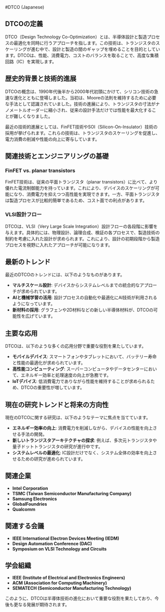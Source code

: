 #DTCO (Japanese)

## DTCOの定義

DTCO（Design Technology Co-Optimization）とは、半導体設計と製造プロセスの最適化を同時に行うアプローチを指します。この技術は、トランジスタのスケーリングが進む中で、設計と製造の間のギャップを埋めることを目的としています。DTCOは、性能、消費電力、コストのバランスを取ることで、高度な集積回路（IC）を実現します。

## 歴史的背景と技術的進展

DTCOの概念は、1990年代後半から2000年代初頭にかけて、シリコン技術の急速な進化とともに登場しました。当初は、Mooreの法則を維持するために必要な手法として認識されていました。技術の進展により、トランジスタの寸法がナノメートルオーダーに縮小され、従来の設計手法だけでは性能を最大化することが難しくなりました。

最近の技術的進展としては、FinFET技術やSOI（Silicon-On-Insulator）技術の採用が挙げられます。これらの技術は、トランジスタのスケーリングを促進し、電力消費の削減や性能の向上に寄与しています。

## 関連技術とエンジニアリングの基礎

### FinFET vs. planar transistors

FinFET技術は、従来の平面トランジスタ（planar transistors）に比べて、より優れた電流制御能力を持っています。これにより、デバイスのスケーリングが可能になり、消費電力を抑えつつ高性能を実現できます。一方、平面トランジスタは製造プロセスが比較的簡単であるため、コスト面での利点があります。

### VLSI設計フロー

DTCOは、VLSI（Very Large Scale Integration）設計フローの各段階に影響を与えます。具体的には、物理設計、論理合成、検証の各プロセスで、製造技術の制約を考慮に入れた設計が求められます。これにより、設計の初期段階から製造プロセスを視野に入れたアプローチが可能になります。

## 最新のトレンド

最近のDTCOのトレンドには、以下のようなものがあります。

- **マルチスケール設計**: デバイスからシステムレベルまでの統合的なアプローチが求められています。
- **AIと機械学習の活用**: 設計プロセスの自動化や最適化にAI技術が利用されるようになっています。
- **新材料の採用**: グラフェンや2D材料などの新しい半導体材料が、DTCOの可能性を広げています。

## 主要な応用

DTCOは、以下のような多くの応用分野で重要な役割を果たしています。

- **モバイルデバイス**: スマートフォンやタブレットにおいて、バッテリー寿命と性能の最適化が求められています。
- **高性能コンピューティング**: スーパーコンピュータやデータセンターにおいて、エネルギー効率と処理速度の向上が急務です。
- **IoTデバイス**: 低消費電力でありながら性能を維持することが求められるため、DTCOの重要性が増しています。

## 現在の研究トレンドと将来の方向性

現在のDTCOに関する研究は、以下のようなテーマに焦点を当てています。

- **エネルギー効率の向上**: 消費電力を削減しながら、デバイスの性能を向上させる手法の開発。
- **新しいトランジスタアーキテクチャの探求**: 例えば、多次元トランジスタや量子ドットトランジスタの研究が進行中です。
- **システムレベルの最適化**: IC設計だけでなく、システム全体の効率を向上させるための研究が進められています。

## 関連企業

- **Intel Corporation**
- **TSMC (Taiwan Semiconductor Manufacturing Company)**
- **Samsung Electronics**
- **GlobalFoundries**
- **Qualcomm**

## 関連する会議

- **IEEE International Electron Devices Meeting (IEDM)**
- **Design Automation Conference (DAC)**
- **Symposium on VLSI Technology and Circuits**

## 学会組織

- **IEEE (Institute of Electrical and Electronics Engineers)**
- **ACM (Association for Computing Machinery)**
- **SEMATECH (Semiconductor Manufacturing Technology)**

このように、DTCOは半導体技術の進化において重要な役割を果たしており、今後も更なる発展が期待されます。
